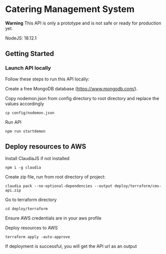 # Catering Management System

**Warning**
This API is only a prototype and is not safe or ready for production yet.

NodeJS: 18.12.1

## Getting Started

### Launch API locally

Follow these steps to run this API locally:

Create a free MongoDB database (https://www.mongodb.com/).

Copy nodemon.json from config directory to root directory and replace the values accordingly
```console
cp config/nodemon.json
```

Run API
```console
npm run startdemon
```

## Deploy resources to AWS

Install ClaudiaJS if not installed
```console
npm i -g claudia
```

Create zip file, run from root directory of project:
```console
claudia pack --no-optional-dependencies --output deploy/terraform/cms-api.zip
```

Go to terraform directory
```console
cd deploy/terraform
```

Ensure AWS credentials are in your aws profile

Deploy resources to AWS
```console
terraform apply -auto-approve
```

If deployment is successful, you will get the API url as an output
